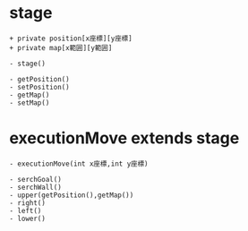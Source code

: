 # stage
    + private position[x座標][y座標]
    + private map[x範囲][y範囲]

    - stage()

    - getPosition()
    - setPosition()
    - getMap()
    - setMap()

# executionMove extends stage


    - executionMove(int x座標,int y座標)

    - serchGoal()
    - serchWall()
    - upper(getPosition(),getMap())
    - right()
    - left()
    - lower()
